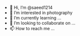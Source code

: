 - 👋 Hi, I’m @saeed1214
- 👀 I’m interested in photography 
- 🌱 I’m currently learning ...
- 💞️ I’m looking to collaborate on ...
- 📫 How to reach me ...

<!---
saeed1214/saeed1214 is a ✨ special ✨ repository because its `README.md` (this file) appears on your GitHub profile.
You can click the Preview link to take a look at your changes.
--->
